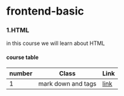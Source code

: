 # frontend-basic

### 1.HTML 

 in this course we will learn about HTML


#### course table
|number |Class|Link|
|-|-|-|
|1|mark down and tags|[link](./classes/class1.md)


